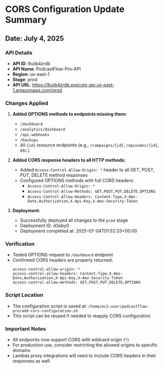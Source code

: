 # CORS Configuration Update Summary

## Date: July 4, 2025

### API Details
- **API ID**: 9uiib4zrdb
- **API Name**: PodcastFlow-Pro-API
- **Region**: us-east-1
- **Stage**: prod
- **API URL**: https://9uiib4zrdb.execute-api.us-east-1.amazonaws.com/prod

### Changes Applied

1. **Added OPTIONS methods to endpoints missing them:**
   - `/dashboard`
   - `/analytics/dashboard`
   - `/api-webhooks`
   - `/backups`
   - All `{id}` resource endpoints (e.g., `/campaigns/{id}`, `/episodes/{id}`, etc.)

2. **Added CORS response headers to all HTTP methods:**
   - Added `Access-Control-Allow-Origin: *` header to all GET, POST, PUT, DELETE method responses
   - Configured OPTIONS methods with full CORS headers:
     - `Access-Control-Allow-Origin: *`
     - `Access-Control-Allow-Methods: GET,POST,PUT,DELETE,OPTIONS`
     - `Access-Control-Allow-Headers: Content-Type,X-Amz-Date,Authorization,X-Api-Key,X-Amz-Security-Token`

3. **Deployment:**
   - Successfully deployed all changes to the `prod` stage
   - Deployment ID: d3oby0
   - Deployment completed at: 2025-07-04T01:52:33+00:00

### Verification
- Tested OPTIONS request to `/dashboard` endpoint
- Confirmed CORS headers are properly returned:
  ```
  access-control-allow-origin: *
  access-control-allow-headers: Content-Type,X-Amz-Date,Authorization,X-Api-Key,X-Amz-Security-Token
  access-control-allow-methods: GET,POST,PUT,DELETE,OPTIONS
  ```

### Script Location
- The configuration script is saved at: `/home/ec2-user/podcastflow-pro/add-cors-configuration.sh`
- This script can be reused if needed to reapply CORS configuration

### Important Notes
- All endpoints now support CORS with wildcard origin (`*`)
- For production use, consider restricting the allowed origins to specific domains
- Lambda proxy integrations will need to include CORS headers in their responses as well